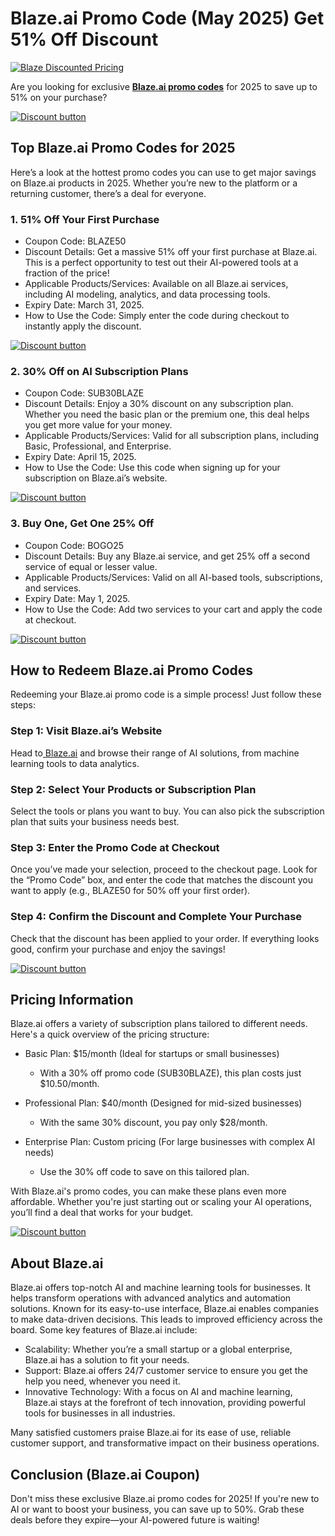 # Blaze.ai Promo Code (May 2025) Get 51% Off Discount

[![Blaze Discounted Pricing](https://github.com/user-attachments/assets/20562834-521e-4935-8a9a-ca4a128ff81f)](https://get.blaze.ai?fpr=shadow)

Are you looking for exclusive **[Blaze.ai promo codes](https://get.blaze.ai?fpr=shadow)** for 2025 to save up to 51% on your purchase?

[![Discount button](https://github.com/user-attachments/assets/dde5c351-24bc-417c-903a-03820e716cb7)](https://get.blaze.ai?fpr=shadow)

## Top Blaze.ai Promo Codes for 2025

Here’s a look at the hottest promo codes you can use to get major savings on Blaze.ai products in 2025. Whether you’re new to the platform or a returning customer, there’s a deal for everyone.

### 1. 51% Off Your First Purchase

* Coupon Code: BLAZE50
* Discount Details: Get a massive 51% off your first purchase at Blaze.ai. This is a perfect opportunity to test out their AI-powered tools at a fraction of the price!
* Applicable Products/Services: Available on all Blaze.ai services, including AI modeling, analytics, and data processing tools.
* Expiry Date: March 31, 2025.
* How to Use the Code: Simply enter the code during checkout to instantly apply the discount.

[![Discount button](https://github.com/user-attachments/assets/dde5c351-24bc-417c-903a-03820e716cb7)](https://get.blaze.ai?fpr=shadow)

### 2. 30% Off on AI Subscription Plans

* Coupon Code: SUB30BLAZE
* Discount Details: Enjoy a 30% discount on any subscription plan. Whether you need the basic plan or the premium one, this deal helps you get more value for your money.
* Applicable Products/Services: Valid for all subscription plans, including Basic, Professional, and Enterprise.
* Expiry Date: April 15, 2025.
* How to Use the Code: Use this code when signing up for your subscription on Blaze.ai’s website.

[![Discount button](https://github.com/user-attachments/assets/dde5c351-24bc-417c-903a-03820e716cb7)](https://get.blaze.ai?fpr=shadow)

### 3. Buy One, Get One 25% Off

* Coupon Code: BOGO25
* Discount Details: Buy any Blaze.ai service, and get 25% off a second service of equal or lesser value.
* Applicable Products/Services: Valid on all AI-based tools, subscriptions, and services.
* Expiry Date: May 1, 2025.
* How to Use the Code: Add two services to your cart and apply the code at checkout.

[![Discount button](https://github.com/user-attachments/assets/dde5c351-24bc-417c-903a-03820e716cb7)](https://get.blaze.ai?fpr=shadow)

## How to Redeem Blaze.ai Promo Codes

Redeeming your Blaze.ai promo code is a simple process! Just follow these steps:

### Step 1: Visit Blaze.ai’s Website

Head to[ Blaze.ai](https://www.blaze.ai/) and browse their range of AI solutions, from machine learning tools to data analytics.

### Step 2: Select Your Products or Subscription Plan

Select the tools or plans you want to buy. You can also pick the subscription plan that suits your business needs best.

### Step 3: Enter the Promo Code at Checkout

Once you’ve made your selection, proceed to the checkout page. Look for the “Promo Code” box, and enter the code that matches the discount you want to apply (e.g., BLAZE50 for 50% off your first order).

### Step 4: Confirm the Discount and Complete Your Purchase

Check that the discount has been applied to your order. If everything looks good, confirm your purchase and enjoy the savings!

[![Discount button](https://github.com/user-attachments/assets/dde5c351-24bc-417c-903a-03820e716cb7)](https://get.blaze.ai?fpr=shadow)

## Pricing Information

Blaze.ai offers a variety of subscription plans tailored to different needs. Here's a quick overview of the pricing structure:

* Basic Plan: $15/month (Ideal for startups or small businesses)

  * With a 30% off promo code (SUB30BLAZE), this plan costs just $10.50/month.
* Professional Plan: $40/month (Designed for mid-sized businesses)

  * With the same 30% discount, you pay only $28/month.
* Enterprise Plan: Custom pricing (For large businesses with complex AI needs)

  * Use the 30% off code to save on this tailored plan.

With Blaze.ai's promo codes, you can make these plans even more affordable. Whether you're just starting out or scaling your AI operations, you’ll find a deal that works for your budget.

[![Discount button](https://github.com/user-attachments/assets/dde5c351-24bc-417c-903a-03820e716cb7)](https://get.blaze.ai?fpr=shadow)

## About Blaze.ai

Blaze.ai offers top-notch AI and machine learning tools for businesses. It helps transform operations with advanced analytics and automation solutions. Known for its easy-to-use interface, Blaze.ai enables companies to make data-driven decisions. This leads to improved efficiency across the board.
Some key features of Blaze.ai include:

* Scalability: Whether you’re a small startup or a global enterprise, Blaze.ai has a solution to fit your needs.
* Support: Blaze.ai offers 24/7 customer service to ensure you get the help you need, whenever you need it.
* Innovative Technology: With a focus on AI and machine learning, Blaze.ai stays at the forefront of tech innovation, providing powerful tools for businesses in all industries.

Many satisfied customers praise Blaze.ai for its ease of use, reliable customer support, and transformative impact on their business operations.

## Conclusion (Blaze.ai Coupon)

Don't miss these exclusive Blaze.ai promo codes for 2025! If you're new to AI or want to boost your business, you can save up to 50%. Grab these deals before they expire—your AI-powered future is waiting!
